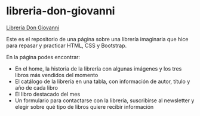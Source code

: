 # libreria-don-giovanni
[Librería Don Giovanni](https://solefab.github.io/libreria-don-giovanni/)

Este es el repositorio de una página sobre una librería imaginaria que hice para repasar y practicar HTML, CSS y Bootstrap.

En la página podes encontrar:

- En el home, la historia de la librería con algunas imágenes y los tres libros más vendidos del momento
- El catálogo de la librería en una tabla, con información de autor, título y año de cada libro
- El libro destacado del mes
- Un formulario para contactarse con la librería, suscribirse al newsletter y elegir sobre qué tipo de libros quiere recibir información
